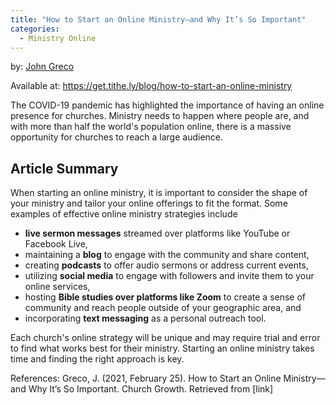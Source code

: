 ```yaml
---
title: "How to Start an Online Ministry—and Why It’s So Important"
categories:
  - Ministry Online
---
```

by: [John Greco](https://JohnGrecoWrites.com)

Available at: https://get.tithe.ly/blog/how-to-start-an-online-ministry

The COVID-19 pandemic has highlighted the importance of having an online presence for churches. Ministry needs to happen where people are, and with more than half the world's population online, there is a massive opportunity for churches to reach a large audience.

## Article Summary

When starting an online ministry, it is important to consider the shape of your ministry and tailor your online offerings to fit the format. Some examples of effective online ministry strategies include

* **live sermon messages** streamed over platforms like YouTube or Facebook Live,
* maintaining a **blog** to engage with the community and share content,
* creating **podcasts** to offer audio sermons or address current events,
* utilizing **social media** to engage with followers and invite them to your online services,
* hosting **Bible studies over platforms like Zoom** to create a sense of community and reach people outside of your geographic area, and
* incorporating **text messaging** as a personal outreach tool.

Each church's online strategy will be unique and may require trial and error to find what works best for their ministry. Starting an online ministry takes time and finding the right approach is key.

References:
Greco, J. (2021, February 25). How to Start an Online Ministry—and Why It’s So Important. Church Growth. Retrieved from [link]
